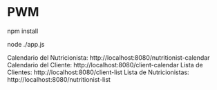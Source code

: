 # PWM

npm install 

node ./app.js

Calendario del Nutricionista: http://localhost:8080/nutritionist-calendar
Calendario del Cliente: http://localhost:8080/client-calendar
Lista de Clientes: http://localhost:8080/client-list
Lista de Nutricionistas: http://localhost:8080/nutritionist-list
